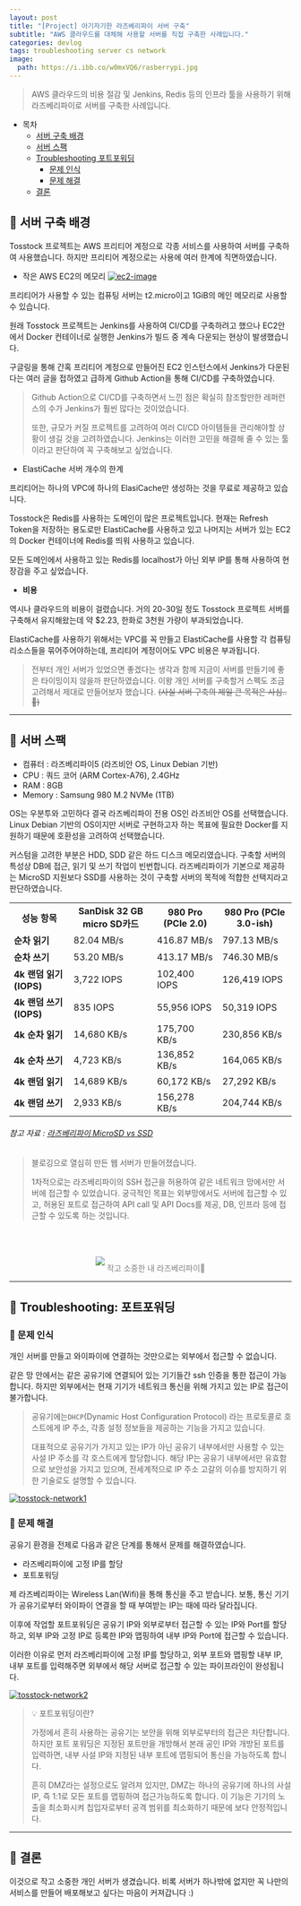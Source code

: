 ```yaml
---
layout: post
title: "[Project] 아기자기한 라즈베리파이 서버 구축"
subtitle: "AWS 클라우드를 대체해 사용할 서버를 직접 구축한 사례입니다."
categories: devlog
tags: troubleshooting server cs network
image:
  path: https://i.ibb.co/w0mxVQ6/rasberrypi.jpg
---
```


> AWS 클라우드의 비용 절감 및 Jenkins, Redis 등의 인프라 툴을 사용하기 위해 라즈베리파이로 서버를 구축한 사례입니다.

<!--more-->

- 목차
  - [서버 구축 배경](#-서버-구축-배경)
  - [서버 스팩](#-서버-스팩)
  - [Troubleshooting 포트포워딩](#-troubleshooting-포트포워딩)
    - [문제 인식](#-문제-인식)
    - [문제 해결](#-문제-해결)
  - [결론](#-결론)

## 🌱 서버 구축 배경

Tosstock 프로젝트는 AWS 프리티어 계정으로 각종 서비스를 사용하여 서버를 구축하여 사용했습니다. 하지만 프리티어 계정으로는 사용에 여러 한계에 직면하였습니다.

- 작은 AWS EC2의 메모리
  <a href="https://ibb.co/5MFKgZs"><img src="https://i.ibb.co/dWgmwZk/ec2-image.png" alt="ec2-image" border="0"></a>

프리티어가 사용할 수 있는 컴퓨팅 서버는 t2.micro이고 1GiB의 메인 메모리로 사용할 수 있습니다.

원래 Tosstock 프로젝트는 Jenkins를 사용하여 CI/CD를 구축하려고 했으나 EC2안에서 Docker 컨테이너로 실행한 Jenkins가 빌드 중 계속 다운되는 현상이 발생했습니다.

구글링을 통해 간혹 프리티어 계정으로 만들어진 EC2 인스턴스에서 Jenkins가 다운된다는 여러 글을 접하였고 급하게 Github Action을 통해 CI/CD를 구축하였습니다.

> Github Action으로 CI/CD를 구축하면서 느낀 점은 확실히 참조할만한 레퍼런스의 수가 Jenkins가 훨씬 많다는 것이었습니다.  
> 
> 또한, 규모가 커질 프로젝트를 고려하여 여러 CI/CD 아이템들을 관리해야할 상황이 생길 것을 고려하였습니다. Jenkins는 이러한 고민을 해결해 줄 수 있는 
> 툴이라고 판단하여 꼭 구축해보고 싶었습니다.

- ElastiCache 서버 개수의 한계

프리티어는 하나의 VPC에 하나의 ElasiCache만 생성하는 것을 무료로 제공하고 있습니다.

Tosstock은 Redis를 사용하는 도메인이 많은 프로젝트입니다. 현재는 Refresh Token을 저장하는 용도로만 ElastiCache를 사용하고 있고 나머지는 
서버가 있는 EC2의 Docker 컨테이너에 Redis를 띄워 사용하고 있습니다.

모든 도메인에서 사용하고 있는 Redis를 localhost가 아닌 외부 IP를 통해 사용하여 현장감을 주고 싶었습니다.

- <strong>비용</strong>

역시나 클라우드의 비용이 걸렸습니다. 거의 20-30일 정도 Tosstock 프로젝트 서버를 구축해서 유지해왔는데 약 $2.23, 한화로 3천원 가량이 부과되었습니다.

ElastiCache를 사용하기 위해서는 VPC를 꼭 만들고 ElastiCache를 사용할 각 컴퓨팅 리소스들을 묶어주어야하는데, 프리티어 계정이어도 VPC 비용은 부과됩니다.

> 전부터 개인 서버가 있었으면 좋겠다는 생각과 함께 지금이 서버를 만들기에 좋은 타이밍이지 않을까 판단하였습니다. 이왕 개인 서버를 구축할거 스펙도 조금 고려해서 
제대로 만들어보자 했습니다. ~~(사실 서버 구축의 제일 큰 목적은 사심..🥹)~~

---

## 🌱 서버 스팩
- 컴퓨터 : 라즈베리파이5 (라즈비안 OS, Linux Debian 기반)
- CPU : 쿼드 코어 (ARM Cortex-A76), 2.4GHz
- RAM : 8GB
- Memory : Samsung 980 M.2 NVMe (1TB)

OS는 우분투와 고민하다 결국 라즈베리파이 전용 OS인 라즈비안 OS를 선택했습니다. Linux Debian 기반의 OS이지만 서버로 구현하고자 하는 목표에 필요한 Docker를 지원하기 때문에 
호환성을 고려하여 선택했습니다.

커스텀을 고려한 부분은 HDD, SDD 같은 하드 디스크 메모리였습니다. 구축할 서버의 특성상 DB에 접근, 읽기 및 쓰기 작업이 빈번합니다. 라즈베리파이가 기본으로 제공하는 
MicroSD 지원보다 SSD를 사용하는 것이 구축할 서버의 목적에 적합한 선택지라고 판단하였습니다.


<table>
  <tr>
    <th>성능 항목</th>
    <th>SanDisk 32 GB micro SD카드</th>
    <th>980 Pro (PCIe 2.0)</th>
    <th>980 Pro (PCIe 3.0-ish)</th>
  </tr>
  <tr>
    <td><strong>순차 읽기</strong></td>
    <td>82.04 MB/s</td>
    <td>416.87 MB/s</td>
    <td>797.13 MB/s</td>
  </tr>
  <tr>
    <td><strong>순차 쓰기</strong></td>
    <td>53.20 MB/s</td>
    <td>413.17 MB/s</td>
    <td>746.30 MB/s</td>
  </tr>
  <tr>
    <td><strong>4k 랜덤 읽기 (IOPS)</strong></td>
    <td>3,722 IOPS</td>
    <td>102,400 IOPS</td>
    <td>126,419 IOPS</td>
  </tr>
  <tr>
    <td><strong>4k 랜덤 쓰기 (IOPS)</strong></td>
    <td>835 IOPS</td>
    <td>55,956 IOPS</td>
    <td>50,319 IOPS</td>
  </tr>
  <tr>
    <td><strong>4k 순차 읽기</strong></td>
    <td>14,680 KB/s</td>
    <td>175,700 KB/s</td>
    <td>230,856 KB/s</td>
  </tr>
  <tr>
    <td><strong>4k 순차 쓰기</strong></td>
    <td>4,723 KB/s</td>
    <td>136,852 KB/s</td>
    <td>164,065 KB/s</td>
  </tr>
  <tr>
    <td><strong>4k 랜덤 읽기</strong></td>
    <td>14,689 KB/s</td>
    <td>60,172 KB/s</td>
    <td>27,292 KB/s</td>
  </tr>
  <tr>
    <td><strong>4k 랜덤 쓰기</strong></td>
    <td>2,933 KB/s</td>
    <td>156,278 KB/s</td>
    <td>204,744 KB/s</td>
  </tr>
</table>

###### 참고 자료 : [라즈베리파이 MicroSD vs SSD](https://blog.naver.com/roboholic84/223313400266)

> 블로깅으로 열심히 만든 웹 서버가 만들어졌습니다.
> 
> 1차적으로는 라즈베리파이의 SSH 접근을 허용하여 같은 네트워크 망에서만 서버에 접근할 수 있었습니다. 궁극적인 목표는 외부망에서도 서버에 접근할 수 있고, 
> 허용된 포트로 접근하여 API call 및 API Docs를 제공, DB, 인프라 등에 접근할 수 있도록 하는 것입니다.

<p align="center" style="color:gray">
  <img style="margin:50px 0 10px 0" src="https://i.ibb.co/w0mxVQ6/rasberrypi.jpg" />
  작고 소중한 내 라즈베리파이🍓
</p>

---

## 🌱 Troubleshooting: 포트포워딩

### 🥕 문제 인식
개인 서버를 만들고 와이파이에 연결하는 것만으로는 외부에서 접근할 수 없습니다.

같은 망 안에서는 같은 공유기에 연결되어 있는 기기들간 ssh 인증을 통한 접근이 가능합니다. 하지만 외부에서는 현재 기기가 네트워크 통신을 위해 가지고 있는 IP로 접근이 불가합니다.

> 공유기에는`DHCP`(Dynamic Host Configuration Protocol) 라는 프로토콜로 호스트에게 IP 주소, 각종 설정 정보들을 제공하는 기능을 가지고 있습니다.
> 
> 대표적으로 공유기가 가지고 있는 IP가 아닌 공유기 내부에서만 사용할 수 있는 사설 IP 주소를 각 호스트에게 할당합니다. 해당 IP는 공유기 내부에서만 유효함으로 보안성을 가지고 
> 있으며, 전세계적으로 IP 주소 고갈의 이슈를 방지하기 위한 기술로도 설명할 수 있습니다.

<a href="https://ibb.co/5206FhM"><img src="https://i.ibb.co/259yN3n/tosstock-network1.jpg" alt="tosstock-network1" border="0"></a>

### 🥕 문제 해결

공유기 환경을 전제로 다음과 같은 단계를 통해서 문제를 해결하였습니다.

- 라즈베리파이에 고정 IP를 할당
- 포트포워딩

제 라즈베리파이는 Wireless Lan(Wifi)을 통해 통신을 주고 받습니다. 보통, 통신 기기가 공유기로부터 와이파이 연결을 할 때 부여받는 IP는 때에 따라 달라집니다.

이후에 작업할 포트포워딩은 공유기 IP와 외부로부터 접근할 수 있는 IP와 Port를 할당하고, 외부 IP와 고정 IP로 등록한 IP와 맵핑하여 내부 IP와 Port에 접근할 수 있습니다.

이러한 이유로 먼저 라즈베리파이에 고정 IP를 할당하고, 외부 포트와 맵핑할 내부 IP, 내부 포트를 입력해주면 외부에서 해당 서버로 접근할 수 있는 파이프라인이 완성됩니다.

<a href="https://ibb.co/QkP9dBK"><img src="https://i.ibb.co/RN32ynD/tosstock-network2.jpg" alt="tosstock-network2" border="0"></a>

> 💡 포트포워딩이란?
> 
> 가정에서 흔히 사용하는 공유기는 보안을 위해 외부로부터의 접근은 차단합니다. 하지만 포트 포워딩은 지정된 포트만을 개방해서 본래 공인 IP와 개방된 포트를 입력하면, 
> 내부 사설 IP와 지정된 내부 포트에 맵핑되어 통신을 가능하도록 합니다.
> 
> 흔히 DMZ라는 설정으로도 알려져 있지만, DMZ는 하나의 공유기에 하나의 사설 IP, 즉 1:1로 모든 포트를 맵핑하여 접근가능하도록 합니다. 이 기능은 기기의 노출을 최소화시켜 
> 칩입자로부터 공격 범위를 최소화하기 때문에 보다 안정적입니다.

--------------------

## 🌱 결론

이것으로 작고 소중한 개인 서버가 생겼습니다. 비록 서버가 하나밖에 없지만 꼭 나만의 서비스를 만들어 배포해보고 싶다는 마음이 커져갑니다 :)